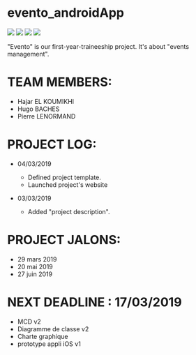 # evento_androidApp

[![](https://img.shields.io/badge/WEBSITE-BETA-BLUEVIOLET.svg)](websiteBadge)  [![](https://img.shields.io/badge/API-BETA-BLUEVIOLET.svg)](APIBadge)  [![](https://img.shields.io/badge/AndroidApp-EarlyBird-YELLOW.svg)](AndroidAppBadge)  [![](https://img.shields.io/badge/iOSApp-EarlyBird-YELLOW.svg)](iOSAppBadge)

"Evento" is our first-year-traineeship project. It's about "events management".

# TEAM MEMBERS:
- Hajar EL KOUMIKHI
- Hugo BACHES 
- Pierre LENORMAND

# PROJECT LOG:
- 04/03/2019
	- Defined project template.
	- Launched project's website 
	
- 03/03/2019
	- Added "project description".

# PROJECT JALONS:
- 29 mars 2019
- 20 mai 2019
- 27 juin 2019


# NEXT DEADLINE : 17/03/2019
- MCD v2
- Diagramme de classe v2 
- Charte graphique 
- prototype appli iOS v1 



